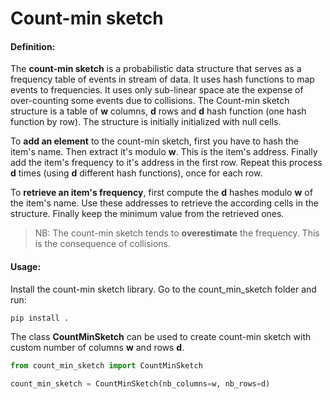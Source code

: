 # Count-min sketch

#### Definition:
The **count-min sketch** is a probabilistic data structure that serves as a frequency 
table of events in stream of data. It uses hash functions to map events to frequencies. 
It uses only sub-linear space ate the expense of over-counting some events due to 
collisions.
The Count-min sketch structure is a table of **w** columns, **d** rows and **d**
hash function (one hash function by row).
The structure is initially initialized with null cells.

To **add an element** to the count-min sketch, first you have to hash the item's name.
Then extract it's modulo **w**. This is the item's address. Finally add the item's 
frequency to it's address in the first row. Repeat this process **d** times (using 
**d** different hash functions), once for each row.

To **retrieve an item's frequency**, first compute the **d** hashes modulo **w**
of the item's name. Use these addresses to retrieve the according cells in the 
structure. Finally keep the minimum value from the retrieved ones.

> NB: The count-min sketch tends to **overestimate** the frequency. This is the 
consequence of collisions.

#### Usage:
Install the count-min sketch library. Go to the count_min_sketch folder and run:
```bash
pip install .
```

The class __CountMinSketch__ can be used to create count-min sketch with custom 
number of columns **w** and rows **d**.

```python
from count_min_sketch import CountMinSketch

count_min_sketch = CountMinSketch(nb_columns=w, nb_rows=d)
```
